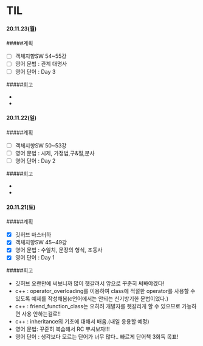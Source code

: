 # TIL

#### 20.11.23(월)

#####계획

- [ ] 객체지향SW 54~55강
- [ ]  영어 문법 : 관계 대명사
- [ ] 영어 단어 : Day 3

#####회고

 -
 -

#### 20.11.22(일)

#####계획

- [ ] 객체지향SW 50~53강
- [ ] 영어 문법 : 시제, 가정법,구&절,분사
- [ ] 영어 단어 : Day 2

#####회고

-
-

#### 20.11.21(토)

#####계획

- [x] 깃허브 마스터하
- [x] 객체지향SW 45~49강
- [x] 영어 문법 : 수일치, 문장의 형식, 조동사
- [x] 영어 단어 : Day 1

#####회고

- 깃허브 오랜만에 써보니까 많이 헷갈려서 앞으로 꾸준히 써봐야겠다!
- c++ : operator_overloading를 이용하여 class에 적절한 operator를 사용할 수 있도록 예제를 작성해봄(c언어에서는 안되는 신기방기한 문법이었다.)
- c++ : friend_function_class는 오히려 개발자를 헷갈리게 할 수 있으므로 가능하면 사용 안하는걸로!!
- c++ : inheritance의 기초에 대해서 배움.(내일 응용할 예정)
- 영어 문법: 꾸준히 복습해서 RC 뿌셔보자!!!
- 영어 단어 : 생각보다 모르는 단어가 너무 많다.. 빠르게 단어책 3회독 목표!

